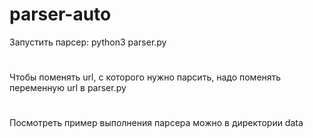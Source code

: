 # parser-auto
Запустить парсер: python3 parser.py
#
Чтобы поменять url, с которого нужно парсить, надо поменять переменную url в parser.py
#
Посмотреть пример выполнения парсера можно в директории data
